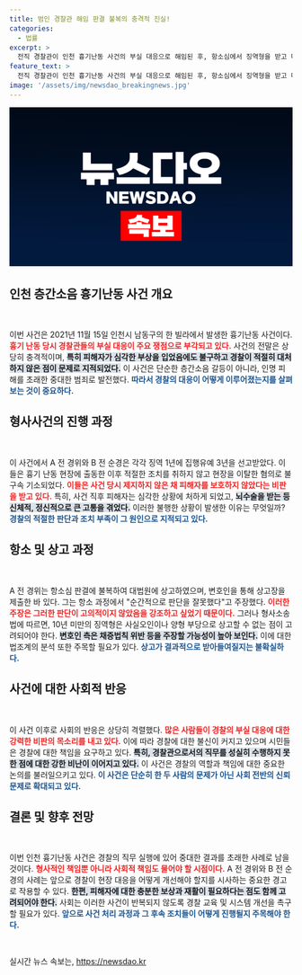 ```yaml
---
title: 범인 경찰관 해임 판결 불복의 충격적 진실!
categories:
  - 법률
excerpt: >
  전직 경찰관이 인천 흉기난동 사건의 부실 대응으로 해임된 후, 항소심에서 징역형을 받고 대법원에 상고했습니다. 하지만 형사소송법 상 상고 제한 규정으로 인해 어려움이 예상됩니다. 사건의 진상과 여파가 재조명되고 있습니다. 클릭해 더 알아보세요!
feature_text: >
  전직 경찰관이 인천 흉기난동 사건의 부실 대응으로 해임된 후, 항소심에서 징역형을 받고 대법원에 상고했습니다. 하지만 형사소송법 상 상고 제한 규정으로 인해 어려움이 예상됩니다. 사건의 진상과 여파가 재조명되고 있습니다. 클릭해 더 알아보세요!
image: '/assets/img/newsdao_breakingnews.jpg'
---
```


<p><img src="/assets/img/newsdao_breakingnews.jpg" alt="cryptoinkorea 속보" /></p>

<h2 data-ke-size="size26">인천 층간소음 흉기난동 사건 개요</h2>

<p data-ke-size="size16">&nbsp;</p>

<p>이번 사건은 2021년 11월 15일 인천시 남동구의 한 빌라에서 발생한 흉기난동 사건이다. <b><span style="color: #ee2323;">흉기 난동 당시 경찰관들의 부실 대응이 주요 쟁점으로 부각되고 있다.</span></b> 사건의 전말은 상당히 충격적이며, <b><span style="background-color: #21538527;">특히 피해자가 심각한 부상을 입었음에도 불구하고 경찰이 적절히 대처하지 않은 점이 문제로 지적되었다.</span></b> 이 사건은 단순한 층간소음 갈등이 아니라, 인명 피해를 초래한 중대한 범죄로 발전했다. <b><span style="color: #1a5490;">따라서 경찰의 대응이 어떻게 이루어졌는지를 살펴보는 것이 중요하다.</span></b></p>

<h2 data-ke-size="size26">형사사건의 진행 과정</h2>

<p data-ke-size="size16">&nbsp;</p>

<p>이 사건에서 A 전 경위와 B 전 순경은 각각 징역 1년에 집행유예 3년을 선고받았다. 이들은 흉기 난동 현장에 출동한 이후 적절한 조치를 취하지 않고 현장을 이탈한 혐의로 불구속 기소되었다. <b><span style="color: #ee2323;">이들은 사건 당시 제지하지 않은 채 피해자를 보호하지 않았다는 비판을 받고 있다.</span></b> 특히, 사건 직후 피해자는 심각한 상황에 처하게 되었고, <b><span style="background-color: #21538527;">뇌수술을 받는 등 신체적, 정신적으로 큰 고통을 겪었다.</span></b> 이러한 불행한 상황이 발생한 이유는 무엇일까? <b><span style="color: #1a5490;">경찰의 적절한 판단과 조치 부족이 그 원인으로 지적되고 있다.</span></b></p>

<h2 data-ke-size="size26">항소 및 상고 과정</h2>

<p data-ke-size="size16">&nbsp;</p>

<p>A 전 경위는 항소심 판결에 불복하여 대법원에 상고하였으며, 변호인을 통해 상고장을 제출한 바 있다. 그는 항소 과정에서 "순간적으로 판단을 잘못했다"고 주장했다. <b><span style="color: #ee2323;">이러한 주장은 그러한 판단이 고의적이지 않았음을 강조하고 싶었기 때문이다.</span></b> 그러나 형사소송법에 따르면, 10년 미만의 징역형은 사실오인이나 양형 부당으로 상고할 수 없는 점이 고려되어야 한다. <b><span style="background-color: #21538527;">변호인 측은 채증법칙 위반 등을 주장할 가능성이 높아 보인다.</span></b> 이에 대한 법조계의 분석 또한 주목할 필요가 있다. <b><span style="color: #1a5490;">상고가 결과적으로 받아들여질지는 불확실하다.</span></b></p>

<h2 data-ke-size="size26">사건에 대한 사회적 반응</h2>

<p data-ke-size="size16">&nbsp;</p>

<p>이 사건 이후로 사회의 반응은 상당히 격렬했다. <b><span style="color: #ee2323;">많은 사람들이 경찰의 부실 대응에 대한 강력한 비판의 목소리를 내고 있다.</span></b> 이에 따라 경찰에 대한 불신이 커지고 있으며 시민들은 경찰에 대한 책임을 요구하고 있다. <b><span style="background-color: #21538527;">특히, 경찰관으로서의 직무를 성실히 수행하지 못한 점에 대한 강한 비난이 이어지고 있다.</span></b> 이 사건은 경찰의 역할과 책임에 대한 중요한 논의를 불러일으키고 있다. <b><span style="color: #1a5490;">이 사건은 단순히 한 두 사람의 문제가 아닌 사회 전반의 신뢰 문제로 확대되고 있다.</span></b></p>

<h2 data-ke-size="size26">결론 및 향후 전망</h2>

<p data-ke-size="size16">&nbsp;</p>

<p>이번 인천 흉기난동 사건은 경찰의 직무 실행에 있어 중대한 결과를 초래한 사례로 남을 것이다. <b><span style="color: #ee2323;">형사적인 책임뿐 아니라 사회적 책임도 물어야 할 시점이다.</span></b> A 전 경위와 B 전 순경의 사례는 앞으로 경찰이 현장 대응을 어떻게 개선해야 할지를 시사하는 중요한 경고로 작용할 수 있다. <b><span style="background-color: #21538527;">한편, 피해자에 대한 충분한 보상과 재활이 필요하다는 점도 함께 고려되어야 한다.</span></b> 사회는 이러한 사건이 반복되지 않도록 경찰 교육 및 시스템 개선을 촉구할 필요가 있다. <b><span style="color: #1a5490;">앞으로 사건 처리 과정과 그 후속 조치들이 어떻게 진행될지 주목해야 한다.</span></b></p>

<p data-ke-size="size16">&nbsp;</p>
실시간 뉴스 속보는, <a href="https://newsdao.kr" rel="dofollow">https://newsdao.kr</a>


